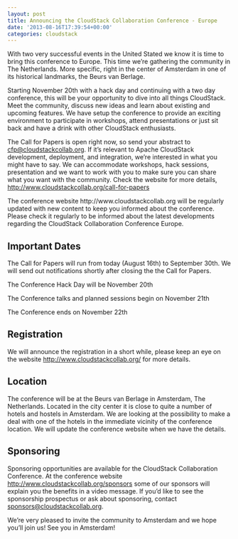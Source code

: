 ```yaml
---
layout: post
title: Announcing the CloudStack Collaboration Conference - Europe
date: '2013-08-16T17:39:54+00:00'
categories: cloudstack
---
```

<p>With two very successful events in the United Stated we know it is time to bring this conference to Europe. This time we’re gathering the community in The Netherlands. More specific, right in the center of Amsterdam in one of its historical landmarks, the Beurs van Berlage.</p>

<p>Starting November 20th with a hack day and continuing with a two day conference, this will be your opportunity to dive into all things CloudStack. Meet the community, discuss new ideas and learn about existing and upcoming features. We have setup the conference to provide an exciting environment to participate in workshops, attend presentations or just sit back and have a drink with other CloudStack enthusiasts. </p>

<p>The Call for Papers is open right now, so send your abstract to <a href="mailto:cfp@cloudstackcollab.org">cfp@cloudstackcollab.org</a>. If it’s relevant to Apache CloudStack development, deployment, and integration, we’re interested in what you might have to say. We can accommodate workshops, hack sessions, presentation and we want to work with you to make sure you can share what you want with the community. Check the website for more details, <a href="http://www.cloudstackcollab.org/call-for-papers">http://www.cloudstackcollab.org/call-for-papers</a></p>

<p>The conference website http://www.cloudstackcollab.org will be regularly updated with new content to keep you informed about the conference. Please check it regularly to be informed about the latest developments regarding the CloudStack Collaboration Conference Europe. </p>

<p><h2>Important Dates </h2></p>

<p>The Call for Papers will run from today (August 16th) to September 30th. We will send out notifications shortly after closing the the Call for Papers.</p> 

<p>The Conference Hack Day will be November 20th</p> 
<p>The Conference talks and planned sessions begin on November 21th </p>
<p>The Conference ends on November 22th </p>

<p><h2>Registration</h2></p> 

<p>We will announce the registration in a short while, please keep an eye on the website <a href="http://www.cloudstackcollab.org/">http://www.cloudstackcollab.org/</a> for more details.</p> 

<p><h2>Location</h2></p> 

<p>The conference will be at the Beurs van Berlage in Amsterdam, The Netherlands. Located in the city center it is close to quite a number of hotels and hostels in Amsterdam. We are looking at the possibility to make a deal with one of the hotels in the immediate vicinity of the conference location. We will update the conference website when we have the details.</p>

<p><h2>Sponsoring</h2></p> 

<p>Sponsoring opportunities are available for the CloudStack Collaboration Conference. At the conference website <a href="http://www.cloudstackcollab.org/sponsors">http://www.cloudstackcollab.org/sponsors</a> some of our sponsors will explain you the benefits in a video message. If you’d like to see the sponsorship prospectus or ask about sponsoring, contact <a href="mailto:sponsors@cloudstackcollab.org">sponsors@cloudstackcollab.org</a>.</p>

<p>We’re very pleased to invite the community to Amsterdam and we hope you’ll join us! See you in Amsterdam!</p>
